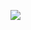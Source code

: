 ![](https://github-readme-stats.vercel.app/api/top-langs/?username=taco-c&langs_count=6&exclude_repo=dwm,surf,st,tabbed&layout=compact)
